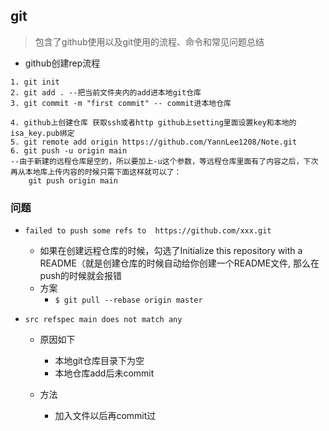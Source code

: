 ## git

> 包含了github使用以及git使用的流程、命令和常见问题总结

* github创建rep流程

```shell l
1. git init  
2. git add . --把当前文件夹内的add进本地git仓库
3. git commit -m "first commit" -- commit进本地仓库

4. github上创建仓库 获取ssh或者http github上setting里面设置key和本地的isa_key.pub绑定
5. git remote add origin https://github.com/YannLee1208/Note.git
6. git push -u origin main 
--由于新建的远程仓库是空的，所以要加上-u这个参数，等远程仓库里面有了内容之后，下次再从本地库上传内容的时候只需下面这样就可以了：
	git push origin main
```





### 问题

* `failed to push some refs to  https://github.com/xxx.git`

  * 如果在创建远程仓库的时候，勾选了Initialize this repository with a README（就是创建仓库的时候自动给你创建一个README文件, 那么在push的时候就会报错
  * 方案
    * `$ git pull --rebase origin master`

* `src refspec main does not match any`

  * 原因如下

    * 本地git仓库目录下为空
    * 本地仓库add后未commit

  * 方法

    * 加入文件以后再commit过

    

